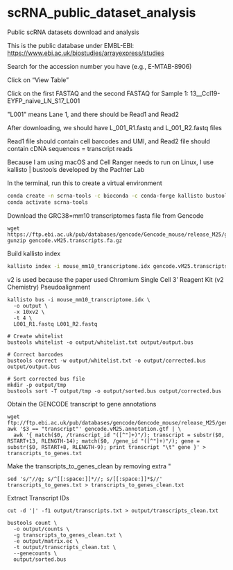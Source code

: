 # scRNA_public_dataset_analysis
Public scRNA datasets download and analysis

This is the public database under EMBL-EBI: https://www.ebi.ac.uk/biostudies/arrayexpress/studies

Search for the accession number you have (e.g., E-MTAB-8906)

Click on “View Table”

Click on the first FASTAQ and the second FASTAQ for Sample 1: 13__Ccl19-EYFP_naive_LN_S17_L001

"L001" means Lane 1, and there should be Read1 and Read2

After downloading, we should have L_001_R1.fastq and L_001_R2.fastq files

Read1 file should contain cell barcodes and UMI, and Read2 file should contain cDNA sequences = transcript reads

Because I am using macOS and Cell Ranger needs to run on Linux, I use kallisto | bustools developed by the Pachter Lab 

In the terminal, run this to create a virtual environment

``` bash
conda create -n scrna-tools -c bioconda -c conda-forge kallisto bustools
conda activate scrna-tools
```

Download the GRC38=mm10 transcriptomes fasta file from Gencode
```
wget https://ftp.ebi.ac.uk/pub/databases/gencode/Gencode_mouse/release_M25/gencode.vM25.transcripts.fa.gz
gunzip gencode.vM25.transcripts.fa.gz
```

Build kallisto index
```bash
kallisto index -i mouse_mm10_transcriptome.idx gencode.vM25.transcripts.fa

```

v2 is used because the paper used Chromium Single Cell 3’ Reagent Kit (v2  Chemistry)
Pseudoalignment
```
kallisto bus -i mouse_mm10_transcriptome.idx \
  -o output \
  -x 10xv2 \
  -t 4 \
  L001_R1.fastq L001_R2.fastq
```

```
# Create whitelist
bustools whitelist -o output/whitelist.txt output/output.bus

# Correct barcodes
bustools correct -w output/whitelist.txt -o output/corrected.bus output/output.bus

# Sort corrected bus file
mkdir -p output/tmp
bustools sort -T output/tmp -o output/sorted.bus output/corrected.bus
```

Obtain the GENCODE transcript to gene annotations
```
wget ftp://ftp.ebi.ac.uk/pub/databases/gencode/Gencode_mouse/release_M25/gencode.vM25.annotation.gtf.gz
awk '$3 == "transcript"' gencode.vM25.annotation.gtf | \
  awk '{ match($0, /transcript_id "([^"]+)"/); transcript = substr($0, RSTART+13, RLENGTH-14); match($0, /gene_id "([^"]+)"/); gene = substr($0, RSTART+8, RLENGTH-9); print transcript "\t" gene }' > transcripts_to_genes.txt
```

Make the transcripts_to_genes_clean by removing extra "
```
sed 's/"//g; s/^[[:space:]]*//; s/[[:space:]]*$//' transcripts_to_genes.txt > transcripts_to_genes_clean.txt
```

Extract Transcript IDs 
```
cut -d '|' -f1 output/transcripts.txt > output/transcripts_clean.txt
```

```
bustools count \
  -o output/counts \
  -g transcripts_to_genes_clean.txt \
  -e output/matrix.ec \
  -t output/transcripts_clean.txt \
  --genecounts \
  output/sorted.bus
```



